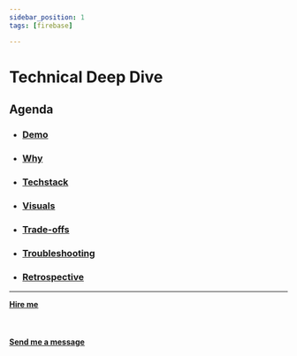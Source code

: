 ```yaml
---
sidebar_position: 1
tags: [firebase]

---
```


# Technical Deep Dive



## Agenda
* ### [Demo](/docs/projects/Web%20Development/Slack%20Bot/demo)
* ### [Why](/docs/projects/Web%20Development/Slack%20Bot/why)
* ###  [Techstack](/docs/projects/Web%20Development/Slack%20Bot/Techstack)
* ###  [Visuals](/docs/projects/Web%20Development/Slack%20Bot/visuals)
* ###  [Trade-offs](/docs/projects/Web%20Development/Slack%20Bot/tradeoffs)
* ###  [Troubleshooting](/docs/projects/Web%20Development/Slack%20Bot/troubleshooting)
* ###  [Retrospective](/docs/projects/Web%20Development/Slack%20Bot/retrospective)


<hr></hr>

<a href="https://calendly.com/mattherzog/business-chat" target="_blank"><b><u>Hire me</u></b></a>
<br></br>
<br></br>
<a href="mailto:matt@mattherzog.me" target="_blank"><b><u>Send me a message</u></b></a>
